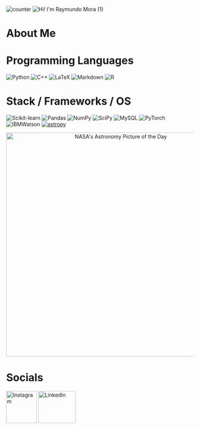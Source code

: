 ![counter](https://komarev.com/ghpvc/?username=raymundo-mora)
![Hi! I'm Raymundo Mora (1)](https://user-images.githubusercontent.com/92943544/140455801-b87ee727-bb4c-4645-9bf7-f4fc4609c155.gif)
# About Me 


# Programming Languages
![Python](https://img.shields.io/badge/python-3670A0?style=for-the-badge&logo=python&logoColor=ffdd54)
![C++](https://img.shields.io/badge/c++-%2300599C.svg?style=for-the-badge&logo=c%2B%2B&logoColor=white)
![LaTeX](https://img.shields.io/badge/latex-%23008080.svg?style=for-the-badge&logo=latex&logoColor=white)
![Markdown](https://img.shields.io/badge/markdown-%23000000.svg?style=for-the-badge&logo=markdown&logoColor=white)
![R](https://img.shields.io/badge/r-%23276DC3.svg?style=for-the-badge&logo=r&logoColor=white)

# Stack / Frameworks / OS 
![Scikit-learn](https://img.shields.io/badge/scikit_learn-F7931E?style=for-the-badge&logo=scikit-learn&logoColor=blue)
![Pandas](https://img.shields.io/badge/Pandas-2C2D72?style=for-the-badge&logo=pandas&logoColor=white)
![NumPy](https://img.shields.io/badge/numpy-%23013243.svg?style=for-the-badge&logo=numpy&logoColor=white)
![SciPy](https://img.shields.io/badge/SciPy-%230C55A5.svg?style=for-the-badge&logo=scipy&logoColor=%white)
![MySQL](https://img.shields.io/badge/-MySQL-4479A1?style=for-the-badge&logo=ibmwatson&logoColor=white)
![PyTorch](https://img.shields.io/badge/PyTorch-EE4C2C?style=for-the-badge&logo=PyTorch&logoColor=white)
![IBMWatson](https://img.shields.io/badge/-IBM%20Watson-BE95FF?style=for-the-badge&logo=ibmwatson&logoColor=white)
[![astropy](http://img.shields.io/badge/powered%20by-AstroPy-orange.svg?style=flat-square)](http://www.astropy.org/)
[<p align="center"><img src="https://nasa-apod-badge.herokuapp.com" alt="NASA's Astronomy Picture of the Day" width="600"  /></p>](https://apod.nasa.gov/apod/astropix.html)
# Socials
<a href="https://www.instagram.com/theraymundomora/"><img src="https://user-images.githubusercontent.com/92943544/140460116-71fa1625-18f6-4f6f-9844-9d72308b45c1.png" style="width:82px; height:86px" title="Instagram" alt="Instagram"></a> 
<a href="https://www.linkedin.com/in/raymundo-mora/"><img src="https://user-images.githubusercontent.com/92943544/140461482-aa8e1275-c852-489a-897a-64da462987df.png" style="width:101.12962963px; height:86px" title="LinkedIn" alt="LinkedIn"></a>


